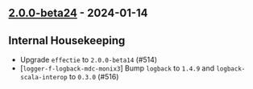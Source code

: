 ## [2.0.0-beta24](https://github.com/kevin-lee/logger-f/issues?q=is%3Aissue+is%3Aclosed+milestone%3Av2-m1+closed%3A2023-12-05..2024-01-13) - 2024-01-14

## Internal Housekeeping
* Upgrade `effectie` to `2.0.0-beta14` (#514)
* [`logger-f-logback-mdc-monix3`] Bump `logback` to `1.4.9` and `logback-scala-interop` to `0.3.0` (#516)
